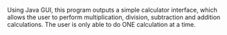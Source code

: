 Using Java GUI, this program outputs a simple calculator interface, which allows the user to perform multiplication, 
division, subtraction and addition calculations. The user is only able to do ONE calculation at a time.
